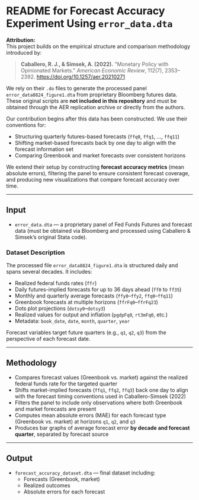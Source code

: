 # README for Forecast Accuracy Experiment Using `error_data.dta`

**Attribution:**  
This project builds on the empirical structure and comparison methodology introduced by:

> **Caballero, R. J., & Simsek, A. (2022).** "Monetary Policy with Opinionated Markets." *American Economic Review*, 112(7), 2353–2392. https://doi.org/10.1257/aer.20210271

We rely on their `.do` files to generate the processed panel `error_data8824_figure1.dta` from proprietary Bloomberg futures data. These original scripts are **not included in this repository** and must be obtained through the AER replication archive or directly from the authors.

Our contribution begins after this data has been constructed. We use their conventions for:
- Structuring quarterly futures-based forecasts (`ffq0`, `ffq1`, ..., `ffq11`)
- Shifting market-based forecasts back by one day to align with the forecast information set
- Comparing Greenbook and market forecasts over consistent horizons

We extend their setup by constructing **forecast accuracy metrics** (mean absolute errors), filtering the panel to ensure consistent forecast coverage, and producing new visualizations that compare forecast accuracy over time.

---

## Input

- `error_data.dta` — a proprietary panel of Fed Funds Futures and forecast data (must be obtained via Bloomberg and processed using Caballero & Simsek’s original Stata code).

### Dataset Description

The processed file `error_data8824_figure1.dta` is structured daily and spans several decades. It includes:

- Realized federal funds rates (`ffr`)
- Daily futures-implied forecasts for up to 36 days ahead (`ff0` to `ff35`)
- Monthly and quarterly average forecasts (`ffy0`–`ffy2`, `ffq0`–`ffq11`)
- Greenbook forecasts at multiple horizons (`ffrFq0`–`ffrFq23`)
- Dots plot projections (`dotsy0`–`dotsy3`)
- Realized values for output and inflation (`pgdpFq0`, `rt3mFq0`, etc.)
- Metadata: `book_date`, `date`, `month`, `quarter`, `year`

Forecast variables target future quarters (e.g., `q1`, `q2`, `q3`) from the perspective of each forecast date.

---

## Methodology

- Compares forecast values (Greenbook vs. market) against the realized federal funds rate for the targeted quarter
- Shifts market-implied forecasts (`ffq1`, `ffq2`, `ffq3`) back one day to align with the forecast timing conventions used in Caballero-Simsek (2022)
- Filters the panel to include only observations where both Greenbook and market forecasts are present
- Computes mean absolute errors (MAE) for each forecast type (Greenbook vs. market) at horizons `q1`, `q2`, and `q3`
- Produces bar graphs of average forecast error **by decade and forecast quarter**, separated by forecast source

---

## Output

- `forecast_accuracy_dataset.dta` — final dataset including:
  - Forecasts (Greenbook, market)
  - Realized outcomes
  - Absolute errors for each forecast
